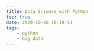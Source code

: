 ```yaml
---
title: Data Science with Python
toc: true
date: 2020-10-26 10:19:54
tags:
	- python
	- big data
---
```


